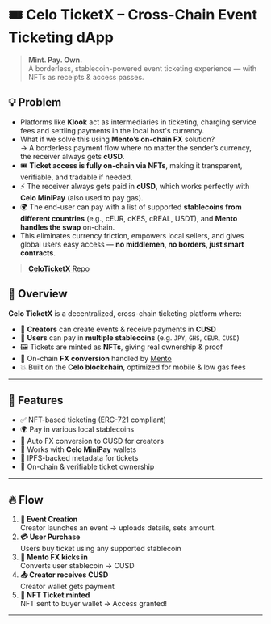 # 🎟️ Celo TicketX – Cross-Chain Event Ticketing dApp

> **Mint. Pay. Own.**  
> A borderless, stablecoin-powered event ticketing experience — with NFTs as receipts & access passes.

## 💡 Problem

- Platforms like **Klook** act as intermediaries in ticketing, charging service fees and settling payments in the local host's currency.
- What if we solve this using **Mento’s on-chain FX** solution?  
  → A borderless payment flow where no matter the sender’s currency, the receiver always gets **cUSD**.
- 🎟️ **Ticket access is fully on-chain via NFTs**, making it transparent, verifiable, and tradable if needed.
- ⚡ The receiver always gets paid in **cUSD**, which works perfectly with **Celo MiniPay** (also used to pay gas).
- 🌍 The end-user can pay with a list of supported **stablecoins from different countries** (e.g., cEUR, cKES, cREAL, USDT), and **Mento handles the swap** on-chain.
- This eliminates currency friction, empowers local sellers, and gives global users easy access — **no middlemen, no borders, just smart contracts**.

<!-- Celo + Mento = super perfect for mobile-native experiences like MiniPay, pay with cusd as gas token  -->

> [**CeloTicketX** Repo](https://github.com/Nith567/celoTicketXContracts)  

## 🧩 Overview

**Celo TicketX** is a decentralized, cross-chain ticketing platform where:

- 🎤 **Creators** can create events & receive payments in **CUSD**
- 💸 **Users** can pay in **multiple stablecoins** (e.g. `JPY`, `GHS`, `CEUR`, `CUSD`)
- 🖼️ Tickets are minted as **NFTs**, giving real ownership & proof
- 🔁 On-chain **FX conversion** handled by [Mento](https://www.mento.org/)  
- 💥 Built on the **Celo blockchain**, optimized for mobile & low gas fees

---

## 🔗 Features

- ✅ NFT-based ticketing (ERC-721 compliant)
- 🌍 Pay in various local stablecoins
- 🔁 Auto FX conversion to CUSD for creators
- 📲 Works with **Celo MiniPay** wallets
- 🧾 IPFS-backed metadata for tickets
- 🔐 On-chain & verifiable ticket ownership

---

## 🔥 Flow

1. **🎫 Event Creation**  
   Creator launches an event → uploads details, sets amount.
2. **💳 User Purchase**  
   Users buy ticket using any supported stablecoin  
3. **💱 Mento FX kicks in**  
   Converts user stablecoin → CUSD  
4. **📥 Creator receives CUSD**  
   Creator wallet gets payment  
5. **🪪 NFT Ticket minted**  
   NFT sent to buyer wallet → Access granted!

---
